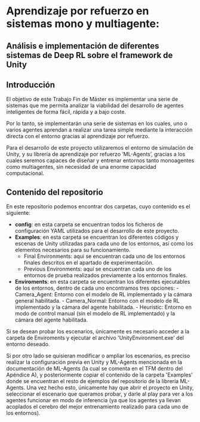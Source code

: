 # Aprendizaje por refuerzo en sistemas mono y multiagente: 
## Análisis e implementación de diferentes sistemas de Deep RL sobre el framework de Unity

## Introducción

El objetivo de este Trabajo Fin de Máster es implementar una serie de sistemas que me permita analizar la viabilidad del desarrollo de agentes inteligentes de forma fácil, rápida y a bajo coste.

Por lo tanto, se implementarán una serie de sistemas en los cuales, uno o varios agentes aprendan a realizar una tarea simple mediante la interacción directa con el entorno gracias al aprendizaje por refuerzo.

Para el desarrollo de este proyecto utilizaremos el entorno de simulación de Unity, y su librería de aprendizaje por refuerzo ’ML-Agents’, gracias a los cuales seremos capaces de diseñar y entrenar entornos tanto monoagentes como multiagentes, sin necesidad de una enorme capacidad computacional. 


## Contenido del repositorio

En este repositorio podemos encontrar dos carpetas, cuyo contenido es el siguiente:
- **config**: en esta carpeta se encuentran todos los ficheros de configuración YAML utilizados para el desarrollo de este proyecto.
- **Examples**: en esta carpeta se encuentran los diferentes códigos y escenas de Unity utilizadas para cada uno de los entornos, así como los elementos necesarios para su funcionamiento.
	- Final Environments: aquí se encuentran cada uno de los entornos finales descritos en el apartado de experimentación.
	- Previous Environments: aquí se encuentran cada uno de los entornos de prueba realizados previamente a los entornos finales.
- **Enviroments**: en esta carpeta se encuentran los diferentes ejecutables de los entornos, dentro de cada uno encontramos tres opciones:
        - Camera\_Agent: Entorno con el modelo de RL implementado y la cámara general habilitada.
        - Camera\_Normal: Entorno con el modelo de RL implementado y la cámara del agente habilitada.
        - Heuristic: Entorno en modo de control manual (sin el modelo de RL implementado) y la cámara del agente habilitada.
    
Si se desean probar los escenarios, únicamente es necesario acceder a la carpeta de Enviroments y ejecutar el archivo 'UnityEnvironment.exe' del entorno deseado.

Si por otro lado se quisieran modificar o ampliar los escenarios, es preciso realizar la configuración previa en Unity y ML-Agents mencionada en la documentación de ML-Agents  (la cual se comenta en el TFM dentro del Apéndice A), y posteriormente copiar el contenido de la carpeta 'Examples' donde se encuentran el resto de ejemplos del repositorio de la librería ML-Agents. Una vez hecho esto, únicamente hay que abrir el proyecto en Unity, seleccionar el escenario que queramos probar, y darle al play para ver a los agentes funcionar en modo de inferencia (ya que los agentes ya llevan acoplados el cerebro del mejor entrenamiento realizado para cada uno de los entornos). 
